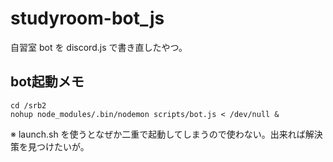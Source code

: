 # studyroom-bot_js
自習室 bot を discord.js で書き直したやつ。

## bot起動メモ

    cd /srb2
    nohup node_modules/.bin/nodemon scripts/bot.js < /dev/null &

※ launch.sh を使うとなぜか二重で起動してしまうので使わない。出来れば解決策を見つけたいが。
